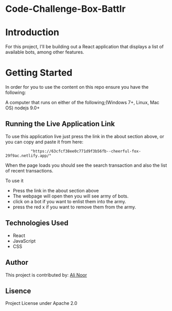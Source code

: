 # Code-Challenge-Box-Battlr

# Introduction 

For this project, I'll be building out a React application that displays a
list of available bots, among other features.

# Getting Started

In order for you to use the content on this repo ensure you have the following:

A computer that runs on either of the following;(Windows 7+, Linux, Mac OS)
nodejs 9.0+


## Running the Live Application Link
 
To use this application live just press the link in the about section above, or you can copy and paste it from here:
 
               "https://63cfcf38ee0c771d9f3b56fb--cheerful-fox-29f9ac.netlify.app/"
 
When the page loads you should see the search transaction and also the list of recent transactions.
 
To use it

- Press the link in the about section above
- The webpage will open then you will see army of bots.
- click on a bot if you want to enlist them into the army.
- press the red x if you want to remove them from the army.


## Technologies Used
- React
- JavaScript
- CSS

## Author

This project is contributed by:
[Ali Noor](https://github.com/alinoor12345)

## Lisence

Project License under Apache 2.0

